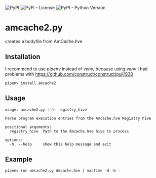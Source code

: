 ![PyPI](https://img.shields.io/pypi/v/amcache2)
![PyPI - License](https://img.shields.io/pypi/l/amcache2)
![PyPI - Python Version](https://img.shields.io/pypi/pyversions/amcache2)

# amcache2.py
creates a bodyfile from AmCache.hve

## Installation

I recommend to use *pipenv* instead of *venv*, because using *venv* I had problems with https://github.com/construct/construct/pull/930

```shell
pipenv install amcache2
```

## Usage
```shell
usage: amcache2.py [-h] registry_hive

Parse program execution entries from the Amcache.hve Registry hive

positional arguments:
  registry_hive  Path to the Amcache.hve hive to process

options:
  -h, --help     show this help message and exit
```

## Example
```shell
pipenv run amcache2.py Amcache.hve | mactime -d -b -
```